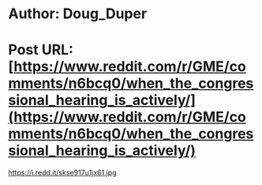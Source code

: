 # Author: Doug_Duper
# Post URL: [https://www.reddit.com/r/GME/comments/n6bcq0/when_the_congressional_hearing_is_actively/](https://www.reddit.com/r/GME/comments/n6bcq0/when_the_congressional_hearing_is_actively/)


https://i.redd.it/skse917u1jx61.jpg